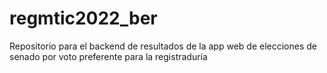 # regmtic2022_ber
Repositorio para el backend de resultados de la app web de elecciones de senado por voto preferente para la registraduría
